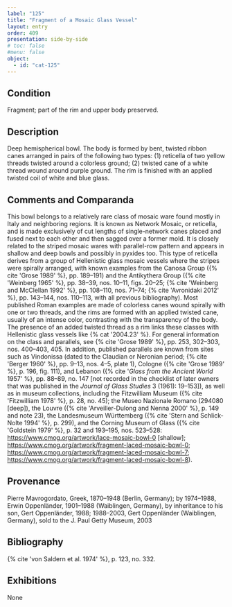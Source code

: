 ```yaml
---
label: "125"
title: "Fragment of a Mosaic Glass Vessel"
layout: entry
order: 409
presentation: side-by-side
# toc: false
#menu: false 
object:
  - id: "cat-125"
---
```


## Condition

Fragment; part of the rim and upper body preserved.

## Description

Deep hemispherical bowl. The body is formed by bent, twisted ribbon canes arranged in pairs of the following two types: (1) reticella of two yellow threads twisted around a colorless ground; (2) twisted cane of a white thread wound around purple ground. The rim is finished with an applied twisted coil of white and blue glass.

## Comments and Comparanda

This bowl belongs to a relatively rare class of mosaic ware found mostly in Italy and neighboring regions. It is known as Network Mosaic, or reticella, and is made exclusively of cut lengths of single-network canes placed and fused next to each other and then sagged over a former mold. It is closely related to the striped mosaic wares with parallel-row pattern and appears in shallow and deep bowls and possibly in pyxides too. This type of reticella derives from a group of Hellenistic glass mosaic vessels where the stripes were spirally arranged, with known examples from the Canosa Group ({% cite 'Grose 1989' %}, pp. 189–191) and the Antikythera Group ({% cite 'Weinberg 1965' %}, pp. 38–39, nos. 10–11, figs. 20–25; {% cite 'Weinberg and McClellan 1992' %}, pp. 108–110, nos. 71–74; {% cite 'Avronidaki 2012' %}, pp. 143–144, nos. 110–113, with all previous bibliography). Most published Roman examples are made of colorless canes wound spirally with one or two threads, and the rims are formed with an applied twisted cane, usually of an intense color, contrasting with the transparency of the body. The presence of an added twisted thread as a rim links these classes with Hellenistic glass vessels like {% cat '2004.23' %}. For general information on the class and parallels, see {% cite 'Grose 1989' %}, pp. 253, 302–303, nos. 400–403, 405. In addition, published parallels are known from sites such as Vindonissa (dated to the Claudian or Neronian period; {% cite 'Berger 1960' %}, pp. 9–13, nos. 4–5, plate 1), Cologne ({% cite 'Grose 1989' %}, p. 196, fig. 111), and Lebanon ({% cite '*Glass from the Ancient World* 1957' %}, pp. 88–89, no. 147 [not recorded in the checklist of later owners that was published in the *Journal of Glass Studies* 3 (1961): 19–153]), as well as in museum collections, including the Fitzwilliam Museum ({% cite 'Fitzwilliam 1978' %}, p. 28, no. 45); the Museo Nazionale Romano (294080 [deep]), the Louvre ({% cite 'Arveiller-Dulong and Nenna 2000' %}, p. 149 and note 23), the Landesmuseum Württemberg ({% cite 'Stern and Schlick-Nolte 1994' %}, p. 299), and the Corning Museum of Glass ({% cite 'Goldstein 1979' %}, p. 32 and 193–195, nos. 523–528: <https://www.cmog.org/artwork/lace-mosaic-bowl-0> [shallow]; <https://www.cmog.org/artwork/fragment-laced-mosaic-bowl-0>; <https://www.cmog.org/artwork/fragment-laced-mosaic-bowl-7>; <https://www.cmog.org/artwork/fragment-laced-mosaic-bowl-8>).

## Provenance

Pierre Mavrogordato, Greek, 1870–1948 (Berlin, Germany); by 1974–1988, Erwin Oppenländer, 1901–1988 (Waiblingen, Germany), by inheritance to his son, Gert Oppenländer, 1988; 1988–2003, Gert Oppenländer (Waiblingen, Germany), sold to the J. Paul Getty Museum, 2003

## Bibliography

{% cite 'von Saldern et al. 1974' %}, p. 123, no. 332.

## Exhibitions

None